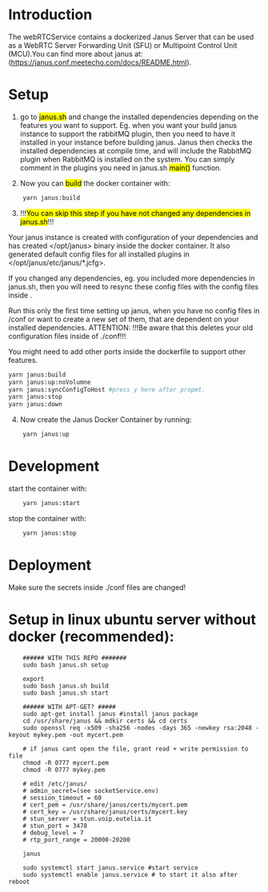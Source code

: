 # Introduction

The webRTCService contains a dockerized Janus Server that can be used as a WebRTC Server Forwarding Unit (SFU) or Multipoint Control Unit (MCU).You can find more about janus at: (https://janus.conf.meetecho.com/docs/README.html).

# Setup

1. go to <mark>janus.sh</mark> and change the installed dependencies depending on the features you want to support. Eg. when you want your build janus instance to support the rabbitMQ plugin, then you need to have it installed in your instance before building janus. Janus then checks the installed dependencies at compile time, and will include the RabbitMQ plugin when RabbitMQ is installed on the system. You can simply comment in the plugins you need in janus.sh <mark>main()</mark> function.

2. Now you can <mark>build</mark> the docker container with:
```bash
    yarn janus:build
```

3. !!!<mark>You can skip this step if you have not changed any dependencies in janus.sh</mark>!!! 

Your janus instance is created with configuration of your dependencies and has created </opt/janus> binary inside the docker container. It also generated default
config files for all installed plugins in </opt/janus/etc/janus/*.jcfg>. 

If you changed any dependencies, eg. you included more dependencies in janus.sh, then you will need to resync these <jcfg> config files with the config files inside </conf>.

Run this only the first time setting up janus, when you have no config files in /conf or want to create a new set of them, that are dependent on
your installed dependencies. ATTENTION: !!!Be aware that this deletes your old configuration files inside of ./conf!!!

You might need to add other ports inside the dockerfile to support other features.
```bash
yarn janus:build
yarn janus:up:noVolumne
yarn janus:syncConfigToHost #press y here after propmt.
yarn janus:stop
yarn janus:down
```

4. Now create the Janus Docker Container by running:
```bash
    yarn janus:up
```

# Development
start the container with:
```bash
    yarn janus:start
```
stop the container with:
```bash
    yarn janus:stop
```


# Deployment
Make sure the secrets inside ./conf files are changed!


# Setup in linux ubuntu server without docker (recommended):
```
    ###### WITH THIS REPO #######
    sudo bash janus.sh setup

    export 
    sudo bash janus.sh build
    sudo bash janus.sh start

    ###### WITH APT-GET? #####
    sudo apt-get install janus #install janus package
    cd /usr/share/janus && mdkir certs && cd certs
    sudo openssl req -x509 -sha256 -nodes -days 365 -newkey rsa:2048 -keyout mykey.pem -out mycert.pem

    # if janus cant open the file, grant read + write permission to file
    chmod -R 0777 mycert.pem
    chmod -R 0777 mykey.pem

    # edit /etc/janus/
    # admin_secret=(see socketService.env)
    # session_timeout = 60
    # cert_pem = /usr/share/janus/certs/mycert.pem
    # cert_key = /usr/share/janus/certs/mycert.key
    # stun_server = stun.voip.eutelia.it
    # stun_port = 3478
    # debug_level = 7
    # rtp_port_range = 20000-20200
   
    janus

    sudo systemctl start janus.service #start service
    sudo systemctl enable janus.service # to start it also after reboot
```